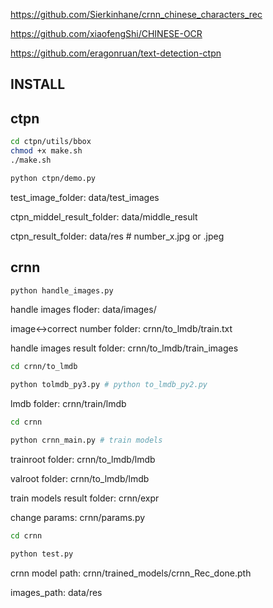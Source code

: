 https://github.com/Sierkinhane/crnn_chinese_characters_rec

https://github.com/xiaofengShi/CHINESE-OCR

https://github.com/eragonruan/text-detection-ctpn

## INSTALL

## ctpn

```bash
cd ctpn/utils/bbox
chmod +x make.sh
./make.sh

python ctpn/demo.py

```

test_image_folder: data/test_images

ctpn_middel_result_folder: data/middle_result

ctpn_result_folder: data/res # number_x.jpg or .jpeg

## crnn

```bash
python handle_images.py
```
handle images floder: data/images/

image<->correct number folder: crnn/to_lmdb/train.txt

handle images result folder: crnn/to_lmdb/train_images

```bash
cd crnn/to_lmdb

python tolmdb_py3.py # python to_lmdb_py2.py 
```

lmdb folder: crnn/train/lmdb

```bash
cd crnn

python crnn_main.py # train models

```
trainroot folder: crnn/to_lmdb/lmdb

valroot folder: crnn/to_lmdb/lmdb

train models result folder: crnn/expr

change params: crnn/params.py

```bash
cd crnn

python test.py
```

crnn model path: crnn/trained_models/crnn_Rec_done.pth

images_path: data/res


